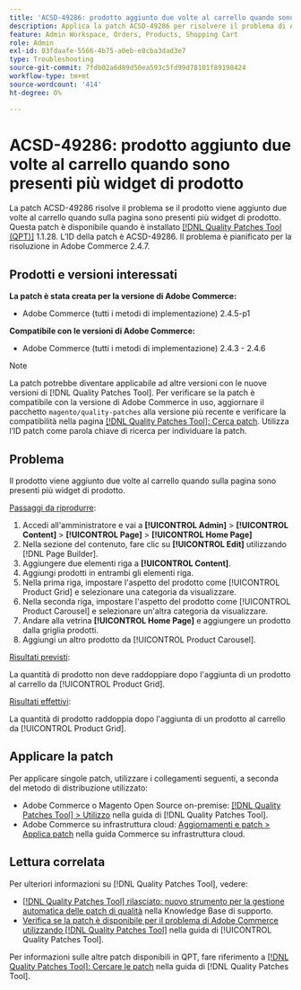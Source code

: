 ```yaml
---
title: 'ACSD-49286: prodotto aggiunto due volte al carrello quando sono presenti più widget di prodotto'
description: Applica la patch ACSD-49286 per risolvere il problema di Adobe Commerce, in cui il prodotto viene aggiunto due volte al carrello quando sulla pagina sono presenti più widget di prodotto.
feature: Admin Workspace, Orders, Products, Shopping Cart
role: Admin
exl-id: 03fdaafe-5566-4b75-a0eb-e0cba3dad3e7
type: Troubleshooting
source-git-commit: 7fdb02a6d89d50ea593c5fd99d78101f89198424
workflow-type: tm+mt
source-wordcount: '414'
ht-degree: 0%

---
```


# ACSD-49286: prodotto aggiunto due volte al carrello quando sono presenti più widget di prodotto

La patch ACSD-49286 risolve il problema se il prodotto viene aggiunto due volte al carrello quando sulla pagina sono presenti più widget di prodotto. Questa patch è disponibile quando è installato [[!DNL Quality Patches Tool (QPT)]](https://experienceleague.adobe.com/it/docs/commerce-operations/tools/quality-patches-tool/quality-patches-tool-to-self-serve-quality-patches) 1.1.28. L’ID della patch è ACSD-49286. Il problema è pianificato per la risoluzione in Adobe Commerce 2.4.7.

## Prodotti e versioni interessati

**La patch è stata creata per la versione di Adobe Commerce:**

* Adobe Commerce (tutti i metodi di implementazione) 2.4.5-p1

**Compatibile con le versioni di Adobe Commerce:**

* Adobe Commerce (tutti i metodi di implementazione) 2.4.3 - 2.4.6

>[!NOTE]
>
>La patch potrebbe diventare applicabile ad altre versioni con le nuove versioni di [!DNL Quality Patches Tool]. Per verificare se la patch è compatibile con la versione di Adobe Commerce in uso, aggiornare il pacchetto `magento/quality-patches` alla versione più recente e verificare la compatibilità nella pagina [[!DNL Quality Patches Tool]: Cerca patch](https://experienceleague.adobe.com/tools/commerce-quality-patches/index.html?lang=it). Utilizza l’ID patch come parola chiave di ricerca per individuare la patch.

## Problema

Il prodotto viene aggiunto due volte al carrello quando sulla pagina sono presenti più widget di prodotto.

<u>Passaggi da riprodurre</u>:

1. Accedi all&#39;amministratore e vai a **[!UICONTROL Admin]** > **[!UICONTROL Content]** > **[!UICONTROL Page]** > **[!UICONTROL Home Page]**
1. Nella sezione del contenuto, fare clic su **[!UICONTROL Edit]** utilizzando [!DNL Page Builder].
1. Aggiungere due elementi riga a **[!UICONTROL Content]**.
1. Aggiungi prodotti in entrambi gli elementi riga.
1. Nella prima riga, impostare l&#39;aspetto del prodotto come [!UICONTROL Product Grid] e selezionare una categoria da visualizzare.
1. Nella seconda riga, impostare l&#39;aspetto del prodotto come [!UICONTROL Product Carousel] e selezionare un&#39;altra categoria da visualizzare.
1. Andare alla vetrina **[!UICONTROL Home Page]** e aggiungere un prodotto dalla griglia prodotti.
1. Aggiungi un altro prodotto da [!UICONTROL Product Carousel].

<u>Risultati previsti</u>:

La quantità di prodotto non deve raddoppiare dopo l&#39;aggiunta di un prodotto al carrello da [!UICONTROL Product Grid].

<u>Risultati effettivi</u>:

La quantità di prodotto raddoppia dopo l&#39;aggiunta di un prodotto al carrello da [!UICONTROL Product Grid].

## Applicare la patch

Per applicare singole patch, utilizzare i collegamenti seguenti, a seconda del metodo di distribuzione utilizzato:

* Adobe Commerce o Magento Open Source on-premise: [[!DNL Quality Patches Tool] > Utilizzo](/help/tools/quality-patches-tool/usage.md) nella guida di [!DNL Quality Patches Tool].
* Adobe Commerce su infrastruttura cloud: [Aggiornamenti e patch > Applica patch](https://experienceleague.adobe.com/docs/commerce-cloud-service/user-guide/develop/upgrade/apply-patches.html?lang=it) nella guida Commerce su infrastruttura cloud. 

## Lettura correlata

Per ulteriori informazioni su [!DNL Quality Patches Tool], vedere:

* [[!DNL Quality Patches Tool] rilasciato: nuovo strumento per la gestione automatica delle patch di qualità](https://experienceleague.adobe.com/it/docs/commerce-operations/tools/quality-patches-tool/quality-patches-tool-to-self-serve-quality-patches) nella Knowledge Base di supporto.
* [Verifica se la patch è disponibile per il problema di Adobe Commerce utilizzando  [!DNL Quality Patches Tool]](/help/tools/quality-patches-tool/patches-available-in-qpt/check-patch-for-magento-issue-with-magento-quality-patches.md) nella guida di [!UICONTROL Quality Patches Tool].


Per informazioni sulle altre patch disponibili in QPT, fare riferimento a [[!DNL Quality Patches Tool]: Cercare le patch](https://experienceleague.adobe.com/tools/commerce-quality-patches/index.html?lang=it) nella guida di [!DNL Quality Patches Tool].
